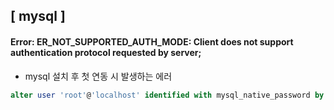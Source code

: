 ## [ mysql ]
#### Error: ER_NOT_SUPPORTED_AUTH_MODE: Client does not support authentication protocol requested by server; <br>
- mysql 설치 후 첫 연동 시 발생하는 에러
```sql
alter user 'root'@'localhost' identified with mysql_native_password by '1234'
```
